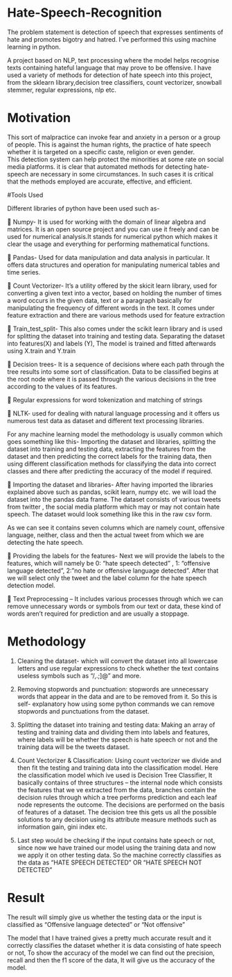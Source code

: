 # Hate-Speech-Recognition
The problem statement is detection of speech that expresses sentiments of hate and promotes bigotry and hatred. I’ve performed this using machine learning in python. 

A project based on NLP, text processing where the model helps recognise texts containing hateful language that may prove to be offensive.
I have used a variety of methods for detection of hate speech into this project, from the sklearn library,decision tree classifiers, count vectorizer, snowball stemmer, regular expressions, nlp etc.


# Motivation

This sort of malpractice can invoke fear and anxiety in a person or a group of people. This is against the human rights, the practice of hate speech whether it is targeted on a specific caste, religion or even gender.  
This detection system can help protect the minorities at some rate on social media platforms. 
it is clear that automated methods for detecting hate-speech are necessary in some circumstances. In such cases it is critical that the methods employed are accurate, effective, and efficient.




#Tools Used


Different libraries of python have been used such as-


	Numpy- It is used for working with the domain of linear algebra and matrices. It is an open source project and you can use it freely and can be used for numerical analysis.It stands for numerical python which makes it clear the usage and everything for performing mathematical functions.

	Pandas- Used for data manipulation and data analysis in particular. It offers data structures and operation for manipulating numerical tables and time series.

	Count Vectorizer- It’s a utility offered by the skicit learn library, used for converting a given text into a vector, based on holding the number of times a word occurs in the given data, text or a paragraph basically for manipulating the frequency of different words in the text. It comes under feature extraction and there are various methods used for feature extraction

	Train_test_split- This also comes under the scikit learn library and is used for splitting the dataset into training and testing data. Separating the dataset into features(X) and labels (Y), The model is trained and fitted afterwards using X.train and Y.train

	Decision trees- It is a sequence of decisions where each path through the tree results into some sort of classification. Data to be classified begins at the root node where it is passed through the various decisions in the tree according to the values of its features.

	Regular expressions for word tokenization and matching of strings

	NLTK- used for dealing with natural language processing and it offers us numerous test data as dataset and different text processing libraries.


For any machine learning model the methodology is usually common which goes something like this-
Importing the dataset and libraries, splitting the dataset into training and testing data, extracting the features from the dataset and then predicting the correct labels for the training data, then using different classification methods for classifying the data into correct classes and there after predicting the accuracy of the model if required.

	Importing the dataset and libraries- After having imported the libraries explained above such as pandas, scikit learn, numpy etc. we will load the dataset into the  pandas data frame. The dataset consists of various tweets from twitter , the social media platform which may or may not contain hate speech. The dataset would look something like this in the raw csv form.
 

As we can see it contains seven columns which are namely count, offensive language, neither, class and then the actual tweet from which we are detecting the hate speech.


	Providing the labels for the features- Next we will provide the labels to the features, which will namely be 0: “hate speech detected” , 1: “offensive language detected”, 2:”no hate or offensive language detected”. After that we will select only the tweet and the label column for the hate speech detection model. 



	Text Preprocessing – It includes various processes through which we can remove unnecessary words or symbols from our text or data, these kind of words aren’t required for prediction and are usually a stoppage.  

 
 
 
 
 
 # Methodology
 
1.	Cleaning the dataset- which will convert the dataset into all lowercase letters and use regular expressions to check whether the text contains useless symbols such as “/,.;]@” and more.

2.	Removing stopwords and punctuation: stopwords are unnecessary words that appear in the data and are to be removed from it. So this is self- explanatory how using some python commands we can remove stopwords and punctuations from the dataset.


 

3.	Splitting the dataset into training and testing data: Making an array of testing and training data and dividing them into labels and features, where labels will be whether the speech is hate speech or not and the training data will be the tweets dataset.   


4. Count Vectorizer & Classification: Using count vectorizer we divide and then fit the testing and training data into the classification model. Here the classification model which ive used is Decision Tree Classifier, It basically contains of three structures – the internal node which consists the features that we ve extracted from the data, branches contain the decision rules through which a tree performs prediction and each leaf node represents the outcome.
The decisions are performed on the basis of features of a dataset. 
The decision tree this gets us all the possible solutions to any decision using its attribute measure methods such as information gain, gini index etc.


5.	Last step would be checking if the input contains hate speech or not, since now we have trained our model using the training data and now we apply it on other testing data. So the machine correctly classifies as the data as “HATE SPEECH DETECTED” OR “HATE SPEECH NOT DETECTED”


# Result
The result will simply give us whether the testing data or the input is classified as “Offensive language detected” or “Not offensive” 

 

The model that I have trained gives a pretty much accurate result and it correctly classifies the dataset whether it is data consisting of hate speech or not, To show the accuracy of the model we can find out the precision, recall and then the f1 score of the data, It will give us the accuracy of the model. 





